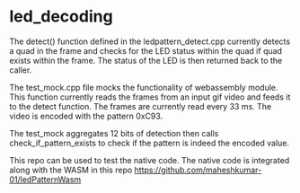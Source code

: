 # led_decoding
The detect() function defined in the ledpattern_detect.cpp currently detects a 
quad in the frame and checks for the LED status within the quad if quad exists
within the frame. The status of the LED is then returned back to the caller.

The test_mock.cpp file mocks the functionality of webassembly module. This function
currently reads the frames from an input gif video and feeds it to the detect function.
The frames are currently read every 33 ms. The video is encoded with the pattern 0xC93.

The test_mock aggregates 12 bits of detection then calls check_if_pattern_exists to 
check if the pattern is indeed the encoded value. 

This repo can be used to test the native code. The native code is integrated along with the
WASM in this repo https://github.com/maheshkumar-01/ledPatternWasm
